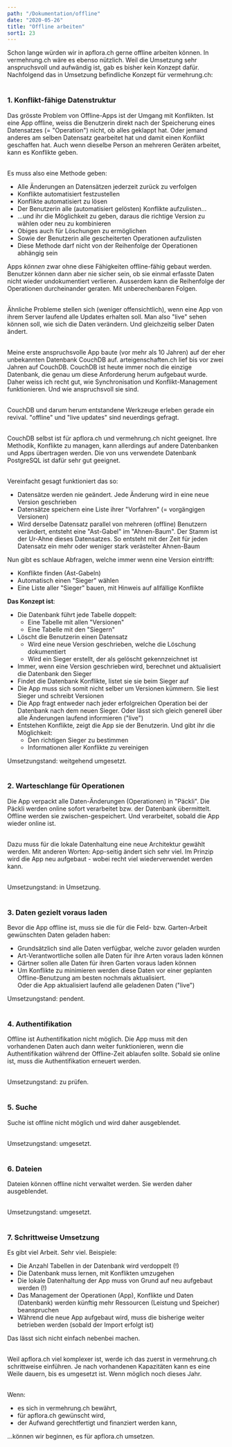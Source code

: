 ```yaml
---
path: "/Dokumentation/offline"
date: "2020-05-26"
title: "Offline arbeiten"
sort1: 23
---
```


Schon lange würden wir in apflora.ch gerne offline arbeiten können. In vermehrung.ch wäre es ebenso nützlich. Weil die Umsetzung sehr anspruchsvoll und aufwändig ist, gab es bisher kein Konzept dafür. Nachfolgend das in Umsetzung befindliche Konzept für vermehrung.ch:<br/><br/>

### 1. Konflikt-fähige Datenstruktur

Das grösste Problem von Offline-Apps ist der Umgang mit Konflikten. Ist eine App offline, weiss die Benutzerin direkt nach der Speicherung eines Datensatzes (= "Operation") nicht, ob alles geklappt hat. Oder jemand anderes am selben Datensatz gearbeitet hat und damit einen Konflikt geschaffen hat. Auch wenn dieselbe Person an mehreren Geräten arbeitet, kann es Konflikte geben.<br/><br/>

Es muss also eine Methode geben:
- Alle Änderungen an Datensätzen jederzeit zurück zu verfolgen
- Konflikte automatisiert festzustellen
- Konflikte automatisiert zu lösen
- Der Benutzerin alle (automatisiert gelösten) Konflikte aufzulisten...
- ...und ihr die Möglichkeit zu geben, daraus die richtige Version zu wählen oder neu zu kombinieren
- Obiges auch für Löschungen zu ermöglichen
- Sowie der Benutzerin alle gescheiterten Operationen aufzulisten
- Diese Methode darf nicht von der Reihenfolge der Operationen abhängig sein

Apps _können_ zwar ohne diese Fähigkeiten offline-fähig gebaut werden. Benutzer können dann aber nie sicher sein, ob sie einmal erfasste Daten nicht wieder undokumentiert verlieren. Ausserdem kann die Reihenfolge der Operationen durcheinander geraten. Mit unberechenbaren Folgen.<br/><br/>

Ähnliche Probleme stellen sich (weniger offensichtlich), wenn eine App von ihrem Server laufend alle Updates erhalten soll. Man also "live" sehen können soll, wie sich die Daten verändern. Und gleichzeitig selber Daten ändert.<br/><br/>

Meine erste anspruchsvolle App baute (vor mehr als 10 Jahren) auf der eher unbekannten Datenbank CouchDB auf. arteigenschaften.ch lief bis vor zwei Jahren auf CouchDB. CouchDB ist heute immer noch die einzige Datenbank, die genau um diese Anforderung herum aufgebaut wurde. Daher weiss ich recht gut, wie Synchronisation und Konflikt-Management funktionieren. Und wie anspruchsvoll sie sind.<br/><br/>

CouchDB und darum herum entstandene Werkzeuge erleben gerade ein revival. "offline" und "live updates" sind neuerdings gefragt.<br/><br/>

CouchDB selbst ist für apflora.ch und vermehrung.ch nicht geeignet. Ihre Methodik, Konflikte zu managen, kann allerdings auf andere Datenbanken und Apps übertragen werden. Die von uns verwendete Datenbank PostgreSQL ist dafür sehr gut geeignet.<br/><br/>

Vereinfacht gesagt funktioniert das so:
- Datensätze werden nie geändert. Jede Änderung wird in eine neue Version geschrieben
- Datensätze speichern eine Liste ihrer "Vorfahren" (= vorgängigen Versionen)
- Wird derselbe Datensatz parallel von mehreren (offline) Benutzern verändert, entsteht eine "Ast-Gabel" im "Ahnen-Baum". Der Stamm ist der Ur-Ahne dieses Datensatzes. So entsteht mit der Zeit für jeden Datensatz ein mehr oder weniger stark verästelter Ahnen-Baum

Nun gibt es schlaue Abfragen, welche immer wenn eine Version eintrifft:
- Konflikte finden (Ast-Gabeln)
- Automatisch einen "Sieger" wählen
- Eine Liste aller "Sieger" bauen, mit Hinweis auf allfällige Konflikte

**Das Konzept ist**:
- Die Datenbank führt jede Tabelle doppelt:
  - Eine Tabelle mit allen "Versionen"
  - Eine Tabelle mit den "Siegern"
- Löscht die Benutzerin einen Datensatz
  - Wird eine neue Version geschrieben, welche die Löschung dokumentiert
  - Wird ein Sieger erstellt, der als gelöscht gekennzeichnet ist
- Immer, wenn eine Version geschrieben wird, berechnet und aktualisiert die Datenbank den Sieger
- Findet die Datenbank Konflikte, listet sie sie beim Sieger auf
- Die App muss sich somit nicht selber um Versionen kümmern. Sie liest Sieger und schreibt Versionen
- Die App fragt entweder nach jeder erfolgreichen Operation bei der Datenbank nach dem neuen Sieger. Oder lässt sich gleich generell über alle Änderungen laufend informieren ("live")
- Entstehen Konflikte, zeigt die App sie der Benutzerin. Und gibt ihr die Möglichkeit:
  - Den richtigen Sieger zu bestimmen
  - Informationen aller Konflikte zu vereinigen

Umsetzungstand: weitgehend umgesetzt.<br/><br/>

### 2. Warteschlange für Operationen

Die App verpackt alle Daten-Änderungen (Operationen) in "Päckli". Die Päckli werden online sofort verarbeitet bzw. der Datenbank übermittelt. Offline werden sie zwischen-gespeichert. Und verarbeitet, sobald die App wieder online ist.<br/><br/>

Dazu muss für die lokale Datenhaltung eine neue Architektur gewählt werden. Mit anderen Worten: App-seitig ändert sich sehr viel. Im Prinzip wird die App neu aufgebaut - wobei recht viel wiederverwendet werden kann.<br/><br/>

Umsetzungstand: in Umsetzung.<br/><br/>

### 3. Daten gezielt voraus laden

Bevor die App offline ist, muss sie die für die Feld- bzw. Garten-Arbeit gewünschten Daten geladen haben:
- Grundsätzlich sind alle Daten verfügbar, welche zuvor geladen wurden
- Art-Verantwortliche sollen alle Daten für ihre Arten voraus laden können
- Gärtner sollen alle Daten für ihren Garten voraus laden können
- Um Konflikte zu minimieren werden diese Daten vor einer geplanten Offline-Benutzung am besten nochmals aktualisiert.<br/>
  Oder die App aktualisiert laufend alle geladenen Daten ("live")

Umsetzungstand: pendent.<br/><br/>

### 4. Authentifikation

Offline ist Authentifikation nicht möglich. Die App muss mit den vorhandenen Daten auch dann weiter funktionieren, wenn die Authentifikation während der Offline-Zeit ablaufen sollte. Sobald sie online ist, muss die Authentifikation erneuert werden.<br/><br/>

Umsetzungstand: zu prüfen.<br/><br/>

### 5. Suche

Suche ist offline nicht möglich und wird daher ausgeblendet.<br/><br/>

Umsetzungstand: umgesetzt.<br/><br/>

### 6. Dateien

Dateien können offline nicht verwaltet werden. Sie werden daher ausgeblendet.<br/><br/>

Umsetzungstand: umgesetzt.<br/><br/>

### 7. Schrittweise Umsetzung

Es gibt viel Arbeit. Sehr viel. Beispiele:
- Die Anzahl Tabellen in der Datenbank wird verdoppelt (!)
- Die Datenbank muss lernen, mit Konflikten umzugehen
- Die lokale Datenhaltung der App muss von Grund auf neu aufgebaut werden (!)
- Das Management der Operationen (App), Konflikte und Daten (Datenbank) werden künftig mehr Ressourcen (Leistung und Speicher) beanspruchen
- Während die neue App aufgebaut wird, muss die bisherige weiter betrieben werden (sobald der Import erfolgt ist)

Das lässt sich nicht einfach nebenbei machen.<br/><br/>

Weil apflora.ch viel komplexer ist, werde ich das zuerst in vermehrung.ch schrittweise einführen. Je nach vorhandenen Kapazitäten kann es eine Weile dauern, bis es umgesetzt ist. Wenn möglich noch dieses Jahr.<br/><br/>

Wenn:
- es sich in vermehrung.ch bewährt,
- für apflora.ch gewünscht wird,
- der Aufwand gerechtfertigt und finanziert werden kann,

...können wir beginnen, es für apflora.ch umsetzen.